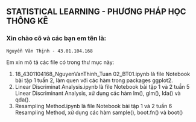 ## STATISTICAL LEARNING - PHƯƠNG PHÁP HỌC THÔNG KÊ
### Xin chào cô và các bạn em tên là:
    Nguyễn Văn Thịnh - 43.01.104.168
Em xin mô tả các file có trong thư mục này:

1)  18_4301104168_NguyenVanThinh_Tuan 02_BT01.ipynb là file Notebook bài tập 1 tuần 2, làm quen với các hàm trong packages ggplot2.
2)  Linear Discriminat Analysis.ipynb là file Notebook bài tập 1 và 2 tuần 5 Linear Discriminant Analysis, xử dụng các hàm lm(), glm(), lda() và qda().
3)  Resampling Method.ipynb là file Notebook bài tập 1 và 2 tuần 6 Resampling Method, xử dụng các hàm sample(), boot.fn() và boot()
